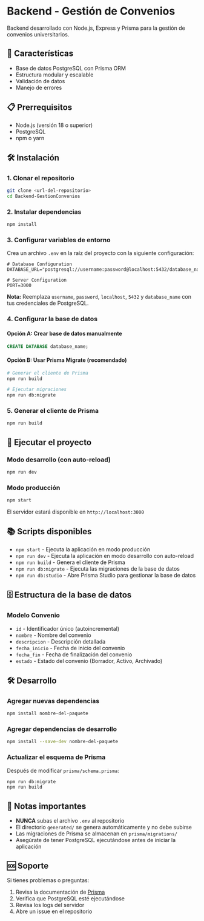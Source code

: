 # Backend - Gestión de Convenios

Backend desarrollado con Node.js, Express y Prisma para la gestión de convenios universitarios.

## 🚀 Características

- Base de datos PostgreSQL con Prisma ORM
- Estructura modular y escalable
- Validación de datos
- Manejo de errores

## 📋 Prerrequisitos

- Node.js (versión 18 o superior)
- PostgreSQL
- npm o yarn

## 🛠️ Instalación

### 1. Clonar el repositorio

```bash
git clone <url-del-repositorio>
cd Backend-GestionConvenios
```

### 2. Instalar dependencias

```bash
npm install
```

### 3. Configurar variables de entorno

Crea un archivo `.env` en la raíz del proyecto con la siguiente configuración:

```env
# Database Configuration
DATABASE_URL="postgresql://username:password@localhost:5432/database_name"

# Server Configuration
PORT=3000
```

**Nota:** Reemplaza `username`, `password`, `localhost`, `5432` y `database_name` con tus credenciales de PostgreSQL.

### 4. Configurar la base de datos

#### Opción A: Crear base de datos manualmente
```sql
CREATE DATABASE database_name;
```

#### Opción B: Usar Prisma Migrate (recomendado)
```bash
# Generar el cliente de Prisma
npm run build

# Ejecutar migraciones
npm run db:migrate
```

### 5. Generar el cliente de Prisma

```bash
npm run build
```

## 🚀 Ejecutar el proyecto

### Modo desarrollo (con auto-reload)
```bash
npm run dev
```

### Modo producción
```bash
npm start
```

El servidor estará disponible en `http://localhost:3000`

## 📚 Scripts disponibles

- `npm start` - Ejecuta la aplicación en modo producción
- `npm run dev` - Ejecuta la aplicación en modo desarrollo con auto-reload
- `npm run build` - Genera el cliente de Prisma
- `npm run db:migrate` - Ejecuta las migraciones de la base de datos
- `npm run db:studio` - Abre Prisma Studio para gestionar la base de datos

## 🗄️ Estructura de la base de datos

### Modelo Convenio
- `id` - Identificador único (autoincremental)
- `nombre` - Nombre del convenio
- `descripcion` - Descripción detallada
- `fecha_inicio` - Fecha de inicio del convenio
- `fecha_fin` - Fecha de finalización del convenio
- `estado` - Estado del convenio (Borrador, Activo, Archivado)



## 🛠️ Desarrollo

### Agregar nuevas dependencias
```bash
npm install nombre-del-paquete
```

### Agregar dependencias de desarrollo
```bash
npm install --save-dev nombre-del-paquete
```

### Actualizar el esquema de Prisma
Después de modificar `prisma/schema.prisma`:
```bash
npm run db:migrate
npm run build
```

## 📝 Notas importantes

- **NUNCA** subas el archivo `.env` al repositorio
- El directorio `generated/` se genera automáticamente y no debe subirse
- Las migraciones de Prisma se almacenan en `prisma/migrations/`
- Asegúrate de tener PostgreSQL ejecutándose antes de iniciar la aplicación

## 🆘 Soporte

Si tienes problemas o preguntas:
1. Revisa la documentación de [Prisma](https://www.prisma.io/docs/)
2. Verifica que PostgreSQL esté ejecutándose
3. Revisa los logs del servidor
4. Abre un issue en el repositorio